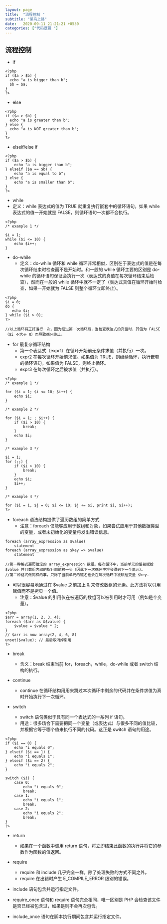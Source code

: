 ```yaml
---
layout: page
title:  "流程控制 "
subtitle: "菜鸟上路"
date:   2020-09-11 21:21:21 +0530
categories: ["代码逻辑 "]
---
```


## 流程控制 

- if
```
<?php
if ($a > $b) {
  echo "a is bigger than b";
  $b = $a;
}
?> 
```

- else
```
<?php
if ($a > $b) {
  echo "a is greater than b";
} else {
  echo "a is NOT greater than b";
}
?> 
```

- elseif/else if
```
<?php
if ($a > $b) {
    echo "a is bigger than b";
} elseif ($a == $b) {
    echo "a is equal to b";
} else {
    echo "a is smaller than b";
}
?> 
```

- while
 - 定义：while 表达式的值为 TRUE 就重复执行嵌套中的循环语句。如果 while 表达式的值一开始就是 FALSE，则循环语句一次都不会执行。 

```
<?php
/* example 1 */

$i = 1;
while ($i <= 10) {
    echo $i++;  
}
```

- do-while
  - 定义：do-while 循环和 while 循环非常相似，区别在于表达式的值是在每次循环结束时检查而不是开始时。和一般的 while 循环主要的区别是 do-while 的循环语句保证会执行一次（表达式的真值在每次循环结束后检查），然而在一般的 while 循环中就不一定了（表达式真值在循环开始时检查，如果一开始就为 FALSE 则整个循环立即终止）。 

```
<?php
$i = 0;
do {
   echo $i;
} while ($i > 0);
?> 

//以上循环将正好运行一次，因为经过第一次循环后，当检查表达式的真值时，其值为 FALSE（$i 不大于 0）而导致循环终止。 
```

- for 最复杂循环结构
  - 第一个表达式（expr1）在循环开始前无条件求值（并执行）一次。
  -  expr2 在每次循环开始前求值。如果值为 TRUE，则继续循环，执行嵌套的循环语句。如果值为 FALSE，则终止循环。
  - expr3 在每次循环之后被求值（并执行）。
  
```
<?php
/* example 1 */

for ($i = 1; $i <= 10; $i++) {
    echo $i;
}

/* example 2 */

for ($i = 1; ; $i++) {
    if ($i > 10) {
        break;
    }
    echo $i;
}

/* example 3 */

$i = 1;
for (;;) {
    if ($i > 10) {
        break;
    }
    echo $i;
    $i++;
}

/* example 4 */

for ($i = 1, $j = 0; $i <= 10; $j += $i, print $i, $i++);
?> 
```

- foreach 语法结构提供了遍历数组的简单方式
    - 注意：foreach 仅能够应用于数组和对象，如果尝试应用于其他数据类型的变量，或者未初始化的变量将发出错误信息。
```
foreach (array_expression as $value)
    statement
foreach (array_expression as $key => $value)
    statement

//第一种格式遍历给定的 array_expression 数组。每次循环中，当前单元的值被赋给 $value 并且数组内部的指针向前移一步（因此下一次循环中将会得到下一个单元）。
//第二种格式做同样的事，只除了当前单元的键名也会在每次循环中被赋给变量 $key.
```
- 可以很容易地通过在 $value 之前加上 & 来修改数组的元素。此方法将以引用赋值而不是拷贝一个值。 
  - 注意：$value 的引用仅在被遍历的数组可以被引用时才可用（例如是个变量）。
```
<?php
$arr = array(1, 2, 3, 4);
foreach ($arr as &$value) {
    $value = $value * 2;
}
// $arr is now array(2, 4, 6, 8)
unset($value); // 最后取消掉引用
?> 
```

- break
  - 含义：break 结束当前 for，foreach，while，do-while 或者 switch 结构的执行。 

- continue
  - continue 在循环结构用用来跳过本次循环中剩余的代码并在条件求值为真时开始执行下一次循环。

- switch 
  - switch 语句类似于具有同一个表达式的一系列 if 语句。
  - 用途：很多场合下需要把同一个变量（或表达式）与很多不同的值比较，并根据它等于哪个值来执行不同的代码。这正是 switch 语句的用途。
```
<?php
if ($i == 0) {
    echo "i equals 0";
} elseif ($i == 1) {
    echo "i equals 1";
} elseif ($i == 2) {
    echo "i equals 2";
}

switch ($i) {
    case 0:
        echo "i equals 0";
        break;
    case 1:
        echo "i equals 1";
        break;
    case 2:
        echo "i equals 2";
        break;
}
?> 
```

- return 
  - 如果在一个函数中调用 return 语句，将立即结束此函数的执行并将它的参数作为函数的值返回。

- require 
  - require 和 include 几乎完全一样，除了处理失败的方式不同之外。
  - require 在出错时产生 E_COMPILE_ERROR 级别的错误。

- include 语句包含并运行指定文件。 

- require_once 语句和 require 语句完全相同，唯一区别是 PHP 会检查该文件是否已经被包含过，如果是则不会再次包含。

- include_once 语句在脚本执行期间包含并运行指定文件。







